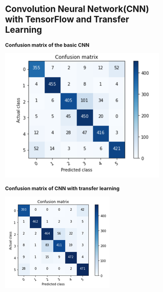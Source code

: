 # Convolution Neural Network(CNN) with TensorFlow and Transfer Learning
### Confusion matrix of the basic CNN                             
![good|250x250](Confusion_matrix_of_the_basic_CNN.png)                  

     
 ### Confusion matrix of CNN with transfer learning 
 ![hi|250x250](confusion_matrix_of_transfer_learning.png) 
